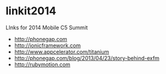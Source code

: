 linkit2014
==========

LInks for 2014 Mobile C5 Summit

* http://phonegap.com
* http://ionicframework.com
* http://www.appcelerator.com/titanium
* http://phonegap.com/blog/2013/04/23/story-behind-exfm
* http://rubymotion.com

